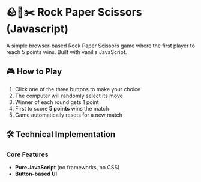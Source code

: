 # 🪨📄✂️ Rock Paper Scissors (Javascript)

A simple browser-based Rock Paper Scissors game where the first player to reach 5 points wins. Built with vanilla JavaScript.

## 🎮 How to Play
1. Click one of the three buttons to make your choice
2. The computer will randomly select its move
3. Winner of each round gets 1 point
4. First to score **5 points** wins the match
5. Game automatically resets for a new match

## 🛠️ Technical Implementation
### Core Features
- **Pure JavaScript** (no frameworks, no CSS)
- **Button-based UI**